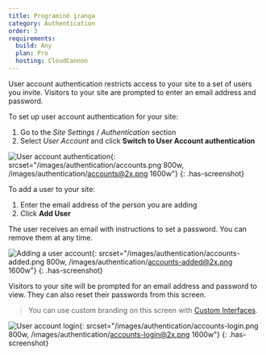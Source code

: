 ```yaml
---
title: Programinė įranga
category: Authentication
order: 3
requirements:
  build: Any
  plan: Pro
  hosting: CloudCannon
---
```


User account authentication restricts access to your site to a set of users you invite.
Visitors to your site are prompted to enter an email address and password.

To set up user account authentication for your site:

1. Go to the *Site Settings* / *Authentication* section
2. Select *User Account* and click **Switch to User Account authentication**

![User account authentication](/images/authentication/accounts.png){: srcset="/images/authentication/accounts.png 800w, /images/authentication/accounts@2x.png 1600w"}
{: .has-screenshot}

To add a user to your site:

1. Enter the email address of the person you are adding
2. Click **Add User**

The user receives an email with instructions to set a password. You can remove them at any time.

![Adding a user account](/images/authentication/accounts-added.png){: srcset="/images/authentication/accounts-added.png 800w, /images/authentication/accounts-added@2x.png 1600w"}
{: .has-screenshot}

Visitors to your site will be prompted for an email address and password to view. They can also reset their passwords from this screen.

> You can use custom branding on this screen with [Custom Interfaces](/authentication/custom-interfaces).

![User account login](/images/authentication/accounts-login.png){: srcset="/images/authentication/accounts-login.png 800w, /images/authentication/accounts-login@2x.png 1600w"}
{: .has-screenshot}
